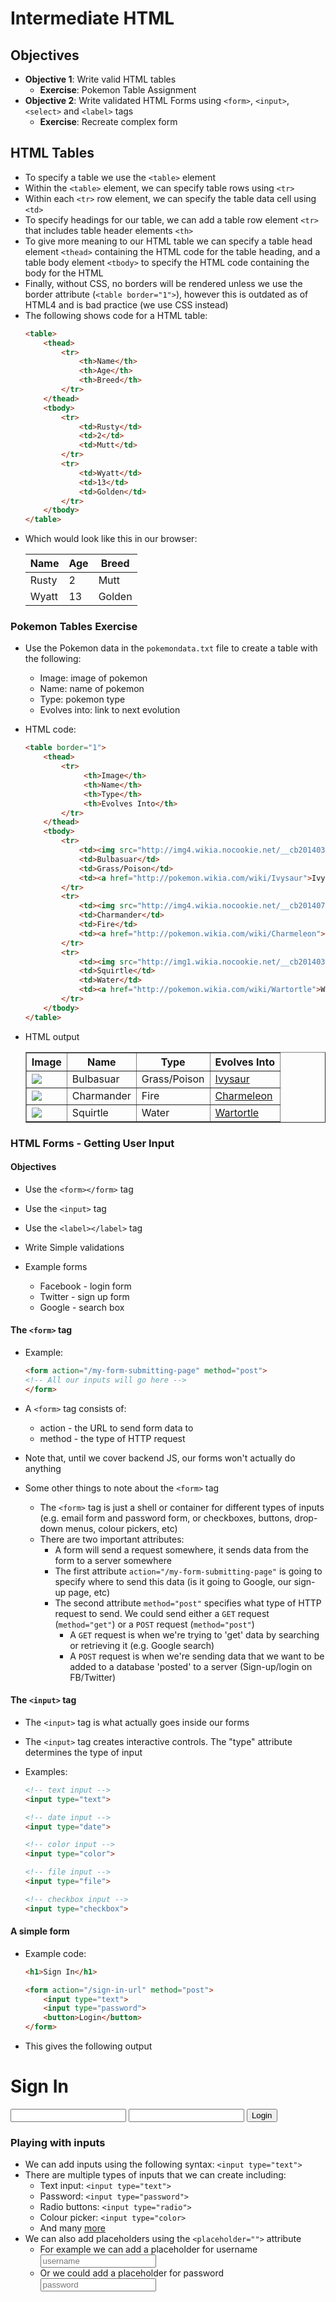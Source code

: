 # Intermediate HTML

## Objectives

- **Objective 1**: Write valid HTML tables
  - **Exercise**: Pokemon Table Assignment
- **Objective 2**: Write validated HTML Forms using `<form>`, `<input>`, `<select>` and `<label>` tags
  - **Exercise**: Recreate complex form

## HTML Tables

- To specify a table we use the `<table>` element
- Within the `<table>` element, we can specify table rows using `<tr>`
- Within each `<tr>` row element, we can specify the table data cell using `<td>`
- To specify headings for our table, we can add a table row element `<tr>` that includes table header elements `<th>`
- To give more meaning to our HTML table we can specify a table head element `<thead>` containing the HTML code for the table heading, and a table body element `<tbody>` to specify the HTML code containing the body for the HTML
- Finally, without CSS, no borders will be rendered unless we use the border attribute (`<table border="1">`), however this is outdated as of HTML4 and is bad practice (we use CSS instead)
- The following shows code for a HTML table:
    ```html
    <table>
        <thead>
            <tr>
                <th>Name</th>
                <th>Age</th>
                <th>Breed</th>
            </tr>
        </thead>
        <tbody>
            <tr>
                <td>Rusty</td>
                <td>2</td>
                <td>Mutt</td>
            </tr>
            <tr>
                <td>Wyatt</td>
                <td>13</td>
                <td>Golden</td>
            </tr>
        </tbody>
    </table>
    ```
- Which would look like this in our browser:
    <table>
        <thead>
            <tr>
                <th>Name</th>
                <th>Age</th>
                <th>Breed</th>
            </tr>    
        </thead>
        <tbody>
            <tr>
                <td>Rusty</td>
                <td>2</td>
                <td>Mutt</td>
            </tr>
            <tr>
                <td>Wyatt</td>
                <td>13</td>
                <td>Golden</td>
            </tr>    
        </tbody>
    </table>

### Pokemon Tables Exercise

- Use the Pokemon data in the `pokemondata.txt` file to create a table with the following:
  - Image: image of pokemon
  - Name: name of pokemon
  - Type: pokemon type
  - Evolves into: link to next evolution

- HTML code:

    ```html
    <table border="1">
        <thead>
            <tr>
                 <th>Image</th>
                 <th>Name</th>
                 <th>Type</th>
                 <th>Evolves Into</th>
            </tr>
        </thead>
        <tbody>
            <tr>
                <td><img src="http://img4.wikia.nocookie.net/__cb20140328190757/pokemon/images/thumb/2/21/001Bulbasaur.png/200px-001Bulbasaur.png"></td>
                <td>Bulbasuar</td>
                <td>Grass/Poison</td>
                <td><a href="http://pokemon.wikia.com/wiki/Ivysaur">Ivysaur</a></td>
            </tr>
            <tr>
                <td><img src="http://img4.wikia.nocookie.net/__cb20140724195345/pokemon/images/thumb/7/73/004Charmander.png/200px-004Charmander.png"></td>
                <td>Charmander</td>
                <td>Fire</td>
                <td><a href="http://pokemon.wikia.com/wiki/Charmeleon">Charmeleon</a></td>
            </tr>
            <tr>
                <td><img src="http://img1.wikia.nocookie.net/__cb20140328191525/pokemon/images/thumb/3/39/007Squirtle.png/200px-007Squirtle.png"></td>
                <td>Squirtle</td>
                <td>Water</td>
                <td><a href="http://pokemon.wikia.com/wiki/Wartortle">Wartortle</a></td>
            </tr>            
        </tbody>
    </table>
    ```

- HTML output

    <table border="1">
        <thead>
            <tr>
                <th>Image</th>
                <th>Name</th>
                <th>Type</th>
                <th>Evolves Into</th>
            </tr>
        </thead>
        <tbody>
            <tr>
                <td><img src="./imgs/001Bulbasaur.png"></td>
                <td>Bulbasuar</td>
                <td>Grass/Poison</td>
                <td><a href="http://pokemon.wikia.com/wiki/Ivysaur">Ivysaur</a></td>
            </tr>
            <tr>
                <td><img src="./imgs/004Charmander.png"></td>
                <td>Charmander</td>
                <td>Fire</td>
                <td><a href="http://pokemon.wikia.com/wiki/Charmeleon">Charmeleon</a></td>
            </tr>
            <tr>
                <td><img src="./imgs/007Squirtle.png"></td>
                <td>Squirtle</td>
                <td>Water</td>
                <td><a href="http://pokemon.wikia.com/wiki/Wartortle">Wartortle</a></td>
            </tr>            
        </tbody>
    </table>

### HTML Forms - Getting User Input

#### Objectives
- Use the `<form></form>` tag
- Use the `<input>` tag
- Use the `<label></label>` tag
- Write Simple validations

- Example forms
    - Facebook - login form
    - Twitter - sign up form
    - Google - search box

#### The `<form>` tag

- Example:

    ```html
    <form action="/my-form-submitting-page" method="post">
    <!-- All our inputs will go here -->
    </form>
    ```

- A `<form>` tag consists of:
  - action - the URL to send form data to
  - method - the type of HTTP request

- Note that, until we cover backend JS, our forms won't actually do anything
- Some other things to note about the `<form>` tag
  - The `<form>` tag is just a shell or container for different types of inputs (e.g. email form and password form, or checkboxes, buttons, drop-down menus, colour pickers, etc)
  - There are two important attributes:
    - A form will send a request somewhere, it sends data from the form to a server somewhere
    - The first attribute `action="/my-form-submitting-page"` is going to specify where to send this data (is it going to Google, our sign-up page, etc)
    - The second attribute `method="post"` specifies what type of HTTP request to send. We could send either a `GET` request (`method="get"`) or a `POST` request (`method="post"`)
      - A `GET` request is when we're trying to 'get' data by searching or retrieving it (e.g. Google search)
      - A `POST` request is when we're sending data that we want to be added to a database 'posted' to a server (Sign-up/login on FB/Twitter)

#### The `<input>` tag

- The `<input>` tag is what actually goes inside our forms
- The `<input>` tag creates interactive controls. The "type" attribute determines the type of input
- Examples:

    ```html
    <!-- text input -->
    <input type="text">

    <!-- date input -->
    <input type="date">

    <!-- color input -->
    <input type="color">

    <!-- file input -->
    <input type="file">

    <!-- checkbox input -->
    <input type="checkbox">
    ```

#### A simple form

- Example code:

    ```html
    <h1>Sign In</h1>

    <form action="/sign-in-url" method="post">
        <input type="text">
        <input type="password">
        <button>Login</button>
    </form>
    ```

- This gives the following output

<h1>Sign In</h1>
<form action="/sign-in-url" method="post">
    <input type="text">
    <input type="password">
    <button>Login</button>
</form>

### Playing with inputs

- We can add inputs using the following syntax: `<input type="text">`
- There are multiple types of inputs that we can create including:
  - Text input: `<input type="text">`
  - Password: `<input type="password">`
  - Radio buttons: `<input type="radio">`
  - Colour picker: `<input type="color>`
  - And many [more](https://developer.mozilla.org/en-US/docs/Web/HTML/Element/input)
- We can also add placeholders using the `<placeholder="">` attribute
  - For example we can add a placeholder for username <input type="text" placeholder="username" id="username" name="username"/>
  - Or we could add a placeholder for password <input type="password" placeholder="password"/>
    
